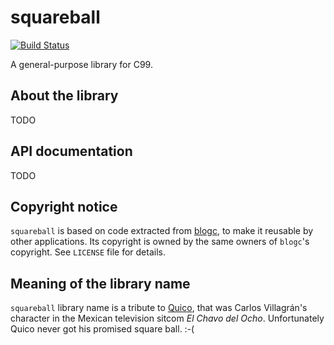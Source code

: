 # squareball

[![Build Status](https://jenkins.rgm.io/buildStatus/icon?job=squareball-tests)](https://jenkins.rgm.io/job/squareball-tests/)

A general-purpose library for C99.


## About the library

TODO


## API documentation

TODO


## Copyright notice

`squareball` is based on code extracted from [blogc](https://github.com/blogc/blogc), to make it reusable by other applications. Its copyright is owned by the same owners of `blogc`'s copyright. See `LICENSE` file for details.


## Meaning of the library name

`squareball` library name is a tribute to [Quico](http://hero.wikia.com/wiki/Quico), that was Carlos Villagrán's character in the Mexican television sitcom *El Chavo del Ocho*. Unfortunately Quico never got his promised square ball. :-(
